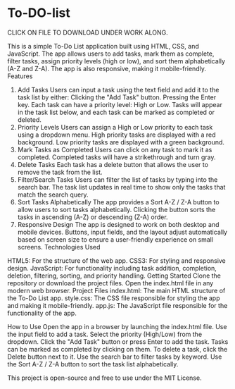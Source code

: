 # To-DO-list
CLICK ON FILE TO DOWNLOAD UNDER WORK ALONG. 


This is a simple To-Do List application built using HTML, CSS, and JavaScript. The app allows users to add tasks, mark them as complete, filter tasks, assign priority levels (high or low), and sort them alphabetically (A-Z and Z-A). The app is also responsive, making it mobile-friendly.
Features
1. Add Tasks
Users can input a task using the text field and add it to the task list by either:
Clicking the "Add Task" button.
Pressing the Enter key.
Each task can have a priority level: High or Low.
Tasks will appear in the task list below, and each task can be marked as completed or deleted.
2. Priority Levels
Users can assign a High or Low priority to each task using a dropdown menu.
High priority tasks are displayed with a red background.
Low priority tasks are displayed with a green background.
3. Mark Tasks as Completed
Users can click on any task to mark it as completed.
Completed tasks will have a strikethrough and turn gray.
4. Delete Tasks
Each task has a delete button that allows the user to remove the task from the list.
5. Filter/Search Tasks
Users can filter the list of tasks by typing into the search bar.
The task list updates in real time to show only the tasks that match the search query.
6. Sort Tasks Alphabetically
The app provides a Sort A-Z / Z-A button to allow users to sort tasks alphabetically.
Clicking the button sorts the tasks in ascending (A-Z) or descending (Z-A) order.
7. Responsive Design
The app is designed to work on both desktop and mobile devices.
Buttons, input fields, and the layout adjust automatically based on screen size to ensure a user-friendly experience on small screens.
Technologies Used

HTML5: For the structure of the web app.
CSS3: For styling and responsive design.
JavaScript: For functionality including task addition, completion, deletion, filtering, sorting, and priority handling.
Getting Started
Clone the repository or download the project files.
Open the index.html file in any modern web browser.
Project Files
index.html: The main HTML structure of the To-Do List app.
style.css: The CSS file responsible for styling the app and making it mobile-friendly.
app.js: The JavaScript file responsible for the functionality of the app.


How to Use
Open the app in a browser by launching the index.html file.
Use the input field to add a task.
Select the priority (High/Low) from the dropdown.
Click the "Add Task" button or press Enter to add the task.
Tasks can be marked as completed by clicking on them.
To delete a task, click the Delete button next to it.
Use the search bar to filter tasks by keyword.
Use the Sort A-Z / Z-A button to sort the task list alphabetically.

This project is open-source and free to use under the MIT License.
